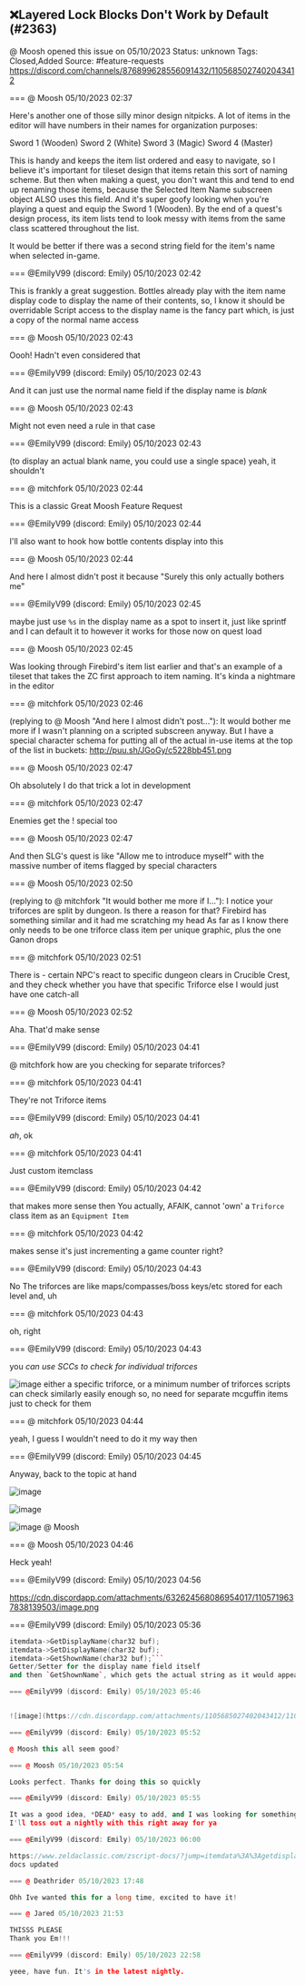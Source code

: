 ## ❌Layered Lock Blocks Don't Work by Default (#2363)
@ Moosh opened this issue on 05/10/2023
Status: unknown
Tags: Closed,Added
Source: #feature-requests https://discord.com/channels/876899628556091432/1105685027402043412


=== @ Moosh 05/10/2023 02:37

Here's another one of those silly minor design nitpicks. A lot of items in the editor will have numbers in their names for organization purposes:

Sword 1 (Wooden)
Sword 2 (White)
Sword 3 (Magic)
Sword 4 (Master)

This is handy and keeps the item list ordered and easy to navigate, so I believe it's important for tileset design that items retain this sort of naming scheme. But then when making a quest, you don't want this and tend to end up renaming those items, because the Selected Item Name subscreen object ALSO uses this field. And it's super goofy looking when you're playing a quest and equip the Sword 1 (Wooden). By the end of a quest's design process, its item lists tend to look messy with items from the same class scattered throughout the list.

It would be better if there was a second string field for the item's name when selected in-game.

=== @EmilyV99 (discord: Emily) 05/10/2023 02:42

This is frankly a great suggestion.
Bottles already play with the item name display code to display the name of their contents, so, I know it should be overridable
Script access to the display name is the fancy part
which, is just a copy of the normal name access

=== @ Moosh 05/10/2023 02:43

Oooh! Hadn't even considered that

=== @EmilyV99 (discord: Emily) 05/10/2023 02:43

And it can just use the normal name field if the display name is *blank*

=== @ Moosh 05/10/2023 02:43

Might not even need a rule in that case

=== @EmilyV99 (discord: Emily) 05/10/2023 02:43

(to display an actual blank name, you could use a single space)
yeah, it shouldn't

=== @ mitchfork 05/10/2023 02:44

This is a classic Great Moosh Feature Request

=== @EmilyV99 (discord: Emily) 05/10/2023 02:44

I'll also want to hook how bottle contents display into this

=== @ Moosh 05/10/2023 02:44

And here I almost didn't post it because "Surely this only actually bothers me"

=== @EmilyV99 (discord: Emily) 05/10/2023 02:45

maybe just use `%s` in the display name as a spot to insert it, just like sprintf
and I can default it to however it works for those now on quest load

=== @ Moosh 05/10/2023 02:45

Was looking through Firebird's item list earlier and that's an example of a tileset that takes the ZC first approach to item naming. It's kinda a nightmare in the editor

=== @ mitchfork 05/10/2023 02:46

(replying to @ Moosh "And here I almost didn't post…"): It would bother me more if I wasn't planning on a scripted subscreen anyway.  But I have a special character schema for putting all of the actual in-use items at the top of the list in buckets: http://puu.sh/JGoGy/c5228bb451.png

=== @ Moosh 05/10/2023 02:47

Oh absolutely I do that trick a lot in development

=== @ mitchfork 05/10/2023 02:47

Enemies get the ! special too

=== @ Moosh 05/10/2023 02:47

And then SLG's quest is like "Allow me to introduce myself" with the massive number of items flagged by special characters

=== @ Moosh 05/10/2023 02:50

(replying to @ mitchfork "It would bother me more if I…"): I notice your triforces are split by dungeon. Is there a reason for that? Firebird has something similar and it had me scratching my head
As far as I know there only needs to be one triforce class item per unique graphic, plus the one Ganon drops

=== @ mitchfork 05/10/2023 02:51

There is - certain NPC's react to specific dungeon clears in Crucible Crest, and they check whether you have that specific Triforce
else I would just have one catch-all

=== @ Moosh 05/10/2023 02:52

Aha. That'd make sense

=== @EmilyV99 (discord: Emily) 05/10/2023 04:41

@ mitchfork how are you checking for separate triforces?

=== @ mitchfork 05/10/2023 04:41

They're not Triforce items

=== @EmilyV99 (discord: Emily) 05/10/2023 04:41

*ah*, ok

=== @ mitchfork 05/10/2023 04:41

Just custom itemclass

=== @EmilyV99 (discord: Emily) 05/10/2023 04:42

that makes more sense then
You actually, AFAIK, cannot 'own' a `Triforce` class item as an `Equipment Item`

=== @ mitchfork 05/10/2023 04:42

makes sense
it's just incrementing a game counter right?

=== @EmilyV99 (discord: Emily) 05/10/2023 04:43

No
The triforces are like maps/compasses/boss keys/etc
stored for each level
and, uh

=== @ mitchfork 05/10/2023 04:43

oh, right

=== @EmilyV99 (discord: Emily) 05/10/2023 04:43

you *can use SCCs to check for individual triforces*

![image](https://cdn.discordapp.com/attachments/1105685027402043412/1105716868418916424/image.png?ex=65e7f494&is=65d57f94&hm=e4bdd49434a5aab4c32f94cb0560e0d54ace2292c149c99e716fbdc7e89978e8&)
either a specific triforce, or a minimum number of triforces
scripts can check similarly easily enough
so, no need for separate mcguffin items just to check for them

=== @ mitchfork 05/10/2023 04:44

yeah, I guess I wouldn't need to do it my way then

=== @EmilyV99 (discord: Emily) 05/10/2023 04:45

Anyway, back to the topic at hand

![image](https://cdn.discordapp.com/attachments/1105685027402043412/1105717247617548338/image.png?ex=65e7f4ef&is=65d57fef&hm=32f52ea03d5569a9ff3560da20bb39bcdf6f2cac9e2b0b494abaf53c85caa45e&)

![image](https://cdn.discordapp.com/attachments/1105685027402043412/1105717308929875978/image.png?ex=65e7f4fd&is=65d57ffd&hm=b7602eeac22d4319772f0f53b66c6e66f3c78aceaf96f9cb1081dc8cc3cf4997&)

![image](https://cdn.discordapp.com/attachments/1105685027402043412/1105717333948891176/image.png?ex=65e7f503&is=65d58003&hm=5722e97d3588c5b7432c16d4a3c3ff35a7170b975ae6341c9857e06bf765fbb8&)
@ Moosh

=== @ Moosh 05/10/2023 04:46

Heck yeah!

=== @EmilyV99 (discord: Emily) 05/10/2023 04:56

https://cdn.discordapp.com/attachments/632624568086954017/1105719637838139503/image.png

=== @EmilyV99 (discord: Emily) 05/10/2023 05:36

```cpp
itemdata->GetDisplayName(char32 buf);
itemdata->SetDisplayName(char32 buf);
itemdata->GetShownName(char32 buf);```
Getter/Setter for the display name field itself
and then `GetShownName`, which gets the actual string as it would appear on the subscreen- which is the normal name if no display name is given, or the display name otherwise, and it includes the bottle contents having already replaced the `%s`.

=== @EmilyV99 (discord: Emily) 05/10/2023 05:46


![image](https://cdn.discordapp.com/attachments/1105685027402043412/1105732592222875688/image.png?ex=65e80339&is=65d58e39&hm=f8e2459ed0c704d17426fab169978215c29fc838e29b58b981cedaa2666665ff&)

=== @EmilyV99 (discord: Emily) 05/10/2023 05:52

@ Moosh this all seem good?

=== @ Moosh 05/10/2023 05:54

Looks perfect. Thanks for doing this so quickly

=== @EmilyV99 (discord: Emily) 05/10/2023 05:55

It was a good idea, *DEAD* easy to add, and I was looking for something to do anyway so a bit of dev was perfect
I'll toss out a nightly with this right away for ya

=== @EmilyV99 (discord: Emily) 05/10/2023 06:00

https://www.zeldaclassic.com/zscript-docs/?jump=itemdata%3A%3Agetdisplayname
docs updated

=== @ Deathrider 05/10/2023 17:48

Ohh Ive wanted this for a long time, excited to have it!

=== @ Jared 05/10/2023 21:53

THISSS PLEASE
Thank you Em!!!

=== @EmilyV99 (discord: Emily) 05/10/2023 22:58

yeee, have fun. It's in the latest nightly.
